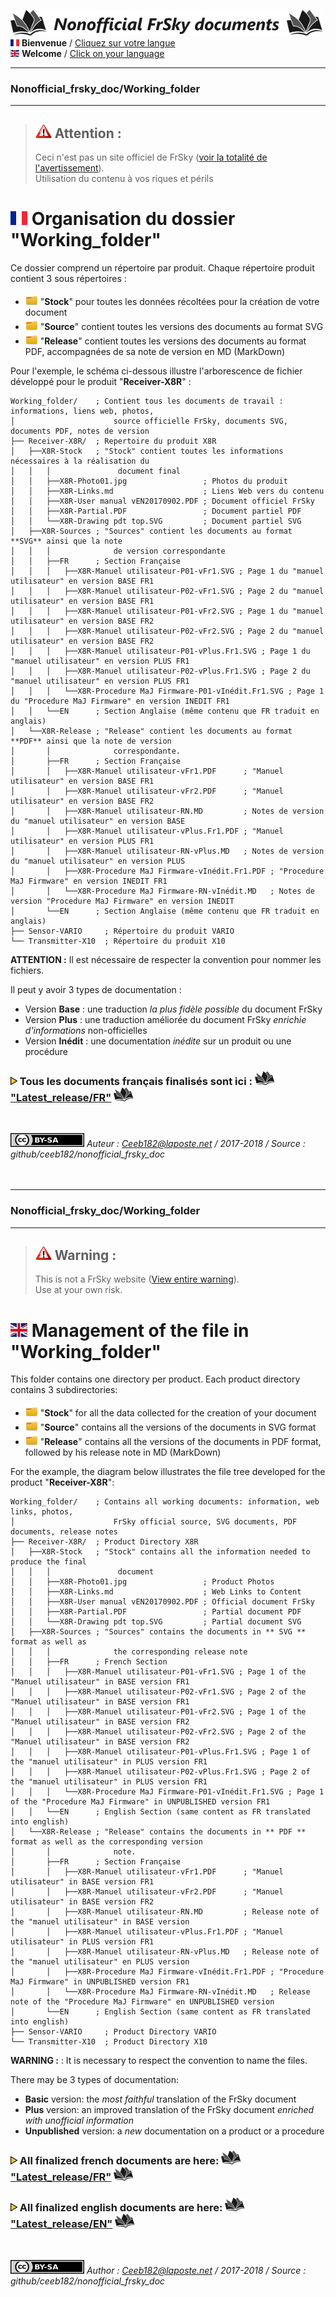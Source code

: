 ![Logo Dépos](../Latest_release/_media/Logo-NonofficialFrSkydocuments-h41.png "Traductions de documents FrSky")  
[![Flag FR>](../Latest_release/_media/Flag_FRh11.png "Français")](#FR_Section) **Bienvenue** / [Cliquez sur votre langue](#FR_Section)  
[![Flag EN>](../Latest_release/_media/Flag_ENh11.png "English")](#EN_Section) **Welcome** / [Click on your language](#EN_Section)  

----------------------------------------------------------------------------------

### Nonofficial\_frsky\_doc/Working\_folder <a name="FR_Section"></a>  

----------------------------------------------------------------------------------

>## ![Warning>](../Latest_release/_media/Logo-warning.png "Mise en garde") Attention :  
>Ceci n'est pas un site officiel de FrSky ([voir la totalité de l'avertissement](../README.MD)).  
>Utilisation du contenu à vos riques et périls  


# ![Flag FR>](../Latest_release/_media/Flag_FR.png "Français") Organisation du dossier "Working\_folder" 
Ce dossier comprend un répertoire par produit.
Chaque répertoire produit contient 3 sous répertoires :
 - ![Folder_icon>](../Latest_release/_media/Logo-Folder.png) "**Stock**" pour toutes les données récoltées pour la création de votre document
 - ![Folder_icon>](../Latest_release/_media/Logo-Folder.png) "**Source**" contient toutes les versions des documents au format SVG
 - ![Folder_icon>](../Latest_release/_media/Logo-Folder.png) "**Release**" contient toutes les versions des documents au format PDF, accompagnées de sa note de version en MD (MarkDown)

Pour l'exemple, le schéma ci-dessous illustre l'arborescence de fichier développé pour le produit "**Receiver-X8R**" :
```
Working_folder/    ; Contient tous les documents de travail : informations, liens web, photos, 
│                      source officielle FrSky, documents SVG, documents PDF, notes de version
├── Receiver-X8R/  ; Repertoire du produit X8R
│   ├──X8R-Stock   ; "Stock" contient toutes les informations nécessaires à la réalisation du
│   │   │               document final
│   │   ├──X8R-Photo01.jpg                 ; Photos du produit
│   │   ├──X8R-Links.md                    ; Liens Web vers du contenu
│   │   ├──X8R-User manual vEN20170902.PDF ; Document officiel FrSky
│   │   ├──X8R-Partial.PDF                 ; Document partiel PDF
│   │   └──X8R-Drawing pdt top.SVG         ; Document partiel SVG
│   ├──X8R-Sources ; "Sources" contient les documents au format **SVG** ainsi que la note
│   │   │              de version correspondante
│   │   ├──FR      ; Section Française
│   │   │   ├──X8R-Manuel utilisateur-P01-vFr1.SVG ; Page 1 du "manuel utilisateur" en version BASE FR1
│   │   │   ├──X8R-Manuel utilisateur-P02-vFr1.SVG ; Page 2 du "manuel utilisateur" en version BASE FR1
│   │   │   ├──X8R-Manuel utilisateur-P01-vFr2.SVG ; Page 1 du "manuel utilisateur" en version BASE FR2
│   │   │   ├──X8R-Manuel utilisateur-P02-vFr2.SVG ; Page 2 du "manuel utilisateur" en version BASE FR2
│   │   │   ├──X8R-Manuel utilisateur-P01-vPlus.Fr1.SVG ; Page 1 du "manuel utilisateur" en version PLUS FR1
│   │   │   ├──X8R-Manuel utilisateur-P02-vPlus.Fr1.SVG ; Page 2 du "manuel utilisateur" en version PLUS FR1
│   │   │   └──X8R-Procedure MaJ Firmware-P01-vInédit.Fr1.SVG ; Page 1 du "Procedure MaJ Firmware" en version INEDIT FR1
│   │   └──EN      ; Section Anglaise (même contenu que FR traduit en anglais)
│   └──X8R-Release ; "Release" contient les documents au format **PDF** ainsi que la note de version
│       │              correspondante. 
│       ├──FR      ; Section Française
│       │   ├──X8R-Manuel utilisateur-vFr1.PDF      ; "Manuel utilisateur" en version BASE FR1
│       │   ├──X8R-Manuel utilisateur-vFr2.PDF      ; "Manuel utilisateur" en version BASE FR2
│       │   ├──X8R-Manuel utilisateur-RN.MD         ; Notes de version du "manuel utilisateur" en version BASE
│       │   ├──X8R-Manuel utilisateur-vPlus.Fr1.PDF ; "Manuel utilisateur" en version PLUS FR1
│       │   ├──X8R-Manuel utilisateur-RN-vPlus.MD   ; Notes de version du "manuel utilisateur" en version PLUS
│       │   ├──X8R-Procedure MaJ Firmware-vInédit.Fr1.PDF ; "Procedure MaJ Firmware" en version INEDIT FR1
│       │   └──X8R-Procedure MaJ Firmware-RN-vInédit.MD   ; Notes de version "Procedure MaJ Firmware" en version INEDIT
│       └──EN      ; Section Anglaise (même contenu que FR traduit en anglais)
├── Sensor-VARIO     ; Répertoire du produit VARIO  
└── Transmitter-X10  ; Répertoire du produit X10
```  
**ATTENTION :** Il est nécessaire de respecter la convention pour nommer les fichiers. 

Il peut y avoir 3 types de documentation :

- Version **Base** : une traduction *la plus fidèle possible* du document FrSky 
- Version **Plus** : une traduction améliorée du document FrSky *enrichie d'informations* non-officielles
- Version **Inédit** : une documentation *inédite* sur un produit ou une procédure


### ![Puce>](../Latest_release/_media/Logo-PuceTriJN.png) Tous les documents français finalisés sont ici : ![Book](../Latest_release/_media/Logo-Book.png "Doc PDF") ["Latest_release/FR"](../Latest_release/FR) ![Book](../Latest_release/_media/Logo-Book.png "Doc PDF")

<br>

![<Logo CCBYSA>](../Latest_release/_media/Logo-CCBYSAh22.png "Creatice Commons By Sa") *Auteur : Ceeb182@laposte.net / 2017-2018 / Source : github/ceeb182/nonofficial_frsky_doc*
<br>
<br>
<br>

-------------

### Nonofficial\_frsky\_doc/Working\_folder <a name="EN_Section"></a>  

-------------


>## ![Warning>](../Latest_release/_media/Logo-warning.png "Warning") Warning :<a name="FR_Section"></a>
>This is not a FrSky website ([View entire warning](../README.MD)).  
>Use at your own risk.  

# ![Flag EN>](../Latest_release/_media/Flag_EN.png "English") Management of the file in "Working\_folder" 
This folder contains one directory per product.
Each product directory contains 3 subdirectories:

 - ![Folder_icon>](../Latest_release/_media/Logo-Folder.png) "**Stock**" for all the data collected for the creation of your document
 - ![Folder_icon>](../Latest_release/_media/Logo-Folder.png) "**Source**" contains all the versions of the documents in SVG format
 - ![Folder_icon>](../Latest_release/_media/Logo-Folder.png) "**Release**" contains all the versions of the documents in PDF format, followed by his release note in MD (MarkDown)

For the example, the diagram below illustrates the file tree developed for the product "**Receiver-X8R**":
```
Working_folder/    ; Contains all working documents: information, web links, photos, 
│                      FrSky official source, SVG documents, PDF documents, release notes
├── Receiver-X8R/  ; Product Directory X8R
│   ├──X8R-Stock   ; "Stock" contains all the information needed to produce the final
│   │   │               document
│   │   ├──X8R-Photo01.jpg                 ; Product Photos
│   │   ├──X8R-Links.md                    ; Web Links to Content
│   │   ├──X8R-User manual vEN20170902.PDF ; Official document FrSky
│   │   ├──X8R-Partial.PDF                 ; Partial document PDF
│   │   └──X8R-Drawing pdt top.SVG         ; Partial document SVG
│   ├──X8R-Sources ; "Sources" contains the documents in ** SVG ** format as well as 
│   │   │              the corresponding release note
│   │   ├──FR      ; French Section
│   │   │   ├──X8R-Manuel utilisateur-P01-vFr1.SVG ; Page 1 of the "Manuel utilisateur" in BASE version FR1
│   │   │   ├──X8R-Manuel utilisateur-P02-vFr1.SVG ; Page 2 of the "Manuel utilisateur" in BASE version FR1
│   │   │   ├──X8R-Manuel utilisateur-P01-vFr2.SVG ; Page 1 of the "Manuel utilisateur" in BASE version FR2
│   │   │   ├──X8R-Manuel utilisateur-P02-vFr2.SVG ; Page 2 of the "Manuel utilisateur" in BASE version FR2
│   │   │   ├──X8R-Manuel utilisateur-P01-vPlus.Fr1.SVG ; Page 1 of the "manuel utilisateur" in PLUS version FR1
│   │   │   ├──X8R-Manuel utilisateur-P02-vPlus.Fr1.SVG ; Page 2 of the "manuel utilisateur" in PLUS version FR1
│   │   │   └──X8R-Procedure MaJ Firmware-P01-vInédit.Fr1.SVG ; Page 1 of the "Procedure MaJ Firmware" in UNPUBLISHED version FR1
│   │   └──EN      ; English Section (same content as FR translated into english)
│   └──X8R-Release ; "Release" contains the documents in ** PDF ** format as well as the corresponding version 
│       │              note.
│       ├──FR      ; Section Française
│       │   ├──X8R-Manuel utilisateur-vFr1.PDF      ; "Manuel utilisateur" in BASE version FR1
│       │   ├──X8R-Manuel utilisateur-vFr2.PDF      ; "Manuel utilisateur" in BASE version FR2
│       │   ├──X8R-Manuel utilisateur-RN.MD         ; Release note of the "manuel utilisateur" in BASE version
│       │   ├──X8R-Manuel utilisateur-vPlus.Fr1.PDF ; "Manuel utilisateur" in PLUS version FR1
│       │   ├──X8R-Manuel utilisateur-RN-vPlus.MD   ; Release note of the "manuel utilisateur" en PLUS version
│       │   ├──X8R-Procedure MaJ Firmware-vInédit.Fr1.PDF ; "Procedure MaJ Firmware" in UNPUBLISHED version FR1
│       │   └──X8R-Procedure MaJ Firmware-RN-vInédit.MD   ; Release note of the "Procedure MaJ Firmware" en UNPUBLISHED version
│       └──EN      ; English Section (same content as FR translated into english)
├── Sensor-VARIO     ; Product Directory VARIO  
└── Transmitter-X10  ; Product Directory X10
```  
**WARNING :** : It is necessary to respect the convention to name the files.

There may be 3 types of documentation:

- **Basic** version: the *most faithful* translation of the FrSky document
- **Plus** version: an improved translation of the FrSky document *enriched with unofficial information*
- **Unpublished** version: a *new* documentation on a product or a procedure

### ![Puce>](../Latest_release/_media/Logo-PuceTriJN.png) All finalized french documents are here: ![Book](../Latest_release/_media/Logo-Book.png "Doc PDF") ["Latest_release/FR"](../Latest_release/FR) ![Book](../Latest_release/_media/Logo-Book.png "Doc PDF")
### ![Puce>](../Latest_release/_media/Logo-PuceTriJN.png) All finalized english documents are here: ![Book](../Latest_release/_media/Logo-Book.png "Doc PDF") ["Latest_release/EN"](../Latest_release/EN) ![Book](../Latest_release/_media/Logo-Book.png "Doc PDF")
<br>

![<Logo CCBYSA>](../Latest_release/_media/Logo-CCBYSAh22.png "Creatice Commons By Sa") *Author : Ceeb182@laposte.net / 2017-2018 / Source : github/ceeb182/nonofficial_frsky_doc*